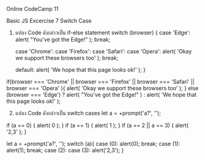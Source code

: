 Online CodeCamp 11

Basic JS Excercise 7 Switch Case
1. แปลง Code ดังกล่าวเป็น if-else statement
switch (browser) {
    case 'Edge':
        alert( "You've got the Edge!" );
        break;

    case 'Chrome':
    case 'Firefox':
    case 'Safari':
    case 'Opera':
        alert( 'Okay we support these browsers too' );
        break;

    default:
        alert( 'We hope that this page looks ok!' );
}

>>
if(browser === 'Chrome' || browser === 'Firefox' || browser === 'Safari' || browser === 'Opera' ){
    alert( 'Okay we support these browsers too' );
}
else (browser === 'Edge') ? alert( "You've got the Edge!" ) : alert( 'We hope that this page looks ok!' );


2. แปลง Code ดังกล่าวเป็น switch cases
let a = +prompt('a?', '');

if (a == 0) {
  alert( 0 );
}
if (a == 1) {
  alert( 1 );
}
if (a == 2 || a == 3) {
  alert( '2,3' );
}

>>
let a = +prompt('a?', '');
switch (a){
    case (0):
        alert(0);
        break;
    case (1):
        alert(1);
        break;
    case (2):
    case (3):
        alert('2,3');
}